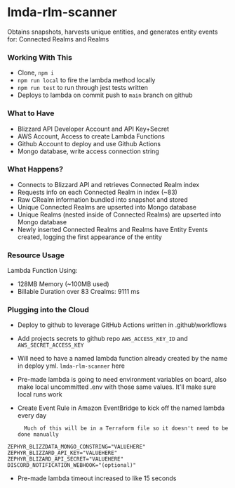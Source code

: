 # lmda-rlm-scanner
Obtains snapshots, harvests unique entities, and generates entity events for: Connected Realms and Realms

### Working With This
- Clone, `npm i`
- `npm run local` to fire the lambda method locally
- `npm run test` to run through jest tests written
- Deploys to lambda on commit push to `main` branch on github

### What to Have
- Blizzard API Developer Account and API Key+Secret
- AWS Account, Access to create Lambda Functions
- Github Account to deploy and use Github Actions
- Mongo database, write access connection string

### What Happens?
- Connects to Blizzard API and retrieves Connected Realm index
- Requests info on each Connected Realm in index (~83)
- Raw CRealm information bundled into snapshot and stored
- Unique Connected Realms are upserted into Mongo database
- Unique Realms (nested inside of Connected Realms) are upserted into Mongo database
- Newly inserted Connected Realms and Realms have Entity Events created, logging the first appearance of the entity

### Resource Usage
Lambda Function Using:
- 128MB Memory (~100MB used)
- Billable Duration over 83 Crealms: 9111 ms

### Plugging into the Cloud
- Deploy to github to leverage GitHub Actions written in .github\workflows
- Add projects secrets to github repo `AWS_ACCESS_KEY_ID` and `AWS_SECRET_ACCESS_KEY`
- Will need to have a named lambda function already created by the name in deploy yml. `lmda-rlm-scanner` here
- Pre-made lambda is going to need environment variables on board, also make local uncommitted .env with those same values. It'll make sure local runs work
- Create Event Rule in Amazon EventBridge to kick off the named lambda every day

        Much of this will be in a Terraform file so it doesn't need to be done manually
```
ZEPHYR_BLIZZDATA_MONGO_CONSTRING="VALUEHERE"
ZEPHYR_BLIZZARD_API_KEY="VALUEHERE"
ZEPHYR_BLIZARD_API_SECRET="VALUEHERE"
DISCORD_NOTIFICATION_WEBHOOK="(optional)"
```
- Pre-made lambda timeout increased to like 15 seconds
